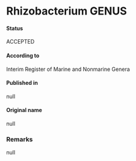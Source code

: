 # Rhizobacterium GENUS

#### Status
ACCEPTED

#### According to
Interim Register of Marine and Nonmarine Genera

#### Published in
null

#### Original name
null

### Remarks
null